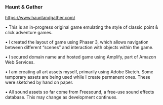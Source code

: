 ### Haunt & Gather

https://www.hauntandgather.com/

•	This is an in-progress original game emulating the style of classic point & click adventure games.

•	I created the layout of game using Phaser 3, which allows navigation between different “scenes” and interaction with objects within the game.

•	I secured domain name and hosted game using Amplify, part of Amazon Web Services.

•	I am creating all art assets myself, primarily using Adobe Sketch. Some temporary assets are being used while I create permanent ones. These were sketched by hand on paper.

•	All sound assets so far come from Freesound, a free-use sound effects database. This may change as development continues.
